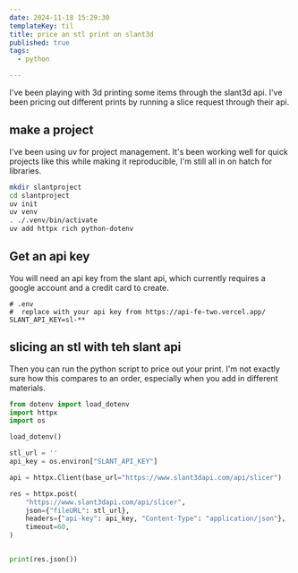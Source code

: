 ```yaml
---
date: 2024-11-18 15:29:30
templateKey: til
title: price an stl print on slant3d
published: true
tags:
  - python

---
```


I've been playing with 3d printing some items through the slant3d api.  I've
been pricing out different prints by running a slice request through their api.

## make a project

I've been using uv for project management. It's been working well for quick
projects like this while making it reproducible, I'm still all in on hatch for
libraries.

``` bash
mkdir slantproject
cd slantproject
uv init
uv venv
. ./.venv/bin/activate
uv add httpx rich python-dotenv
```

## Get an api key

You will need an api key from the slant api, which currently requires a google
account and a credit card to create.

``` env
# .env
#  replace with your api key from https://api-fe-two.vercel.app/
SLANT_API_KEY=sl-**
```

## slicing an stl with teh slant api

Then you can run the python script to price out your print.  I'm not exactly
sure how this compares to an order, especially when you add in different
materials.

``` python
from dotenv import load_dotenv
import httpx
import os

load_dotenv()

stl_url = ''
api_key = os.environ["SLANT_API_KEY"]

api = httpx.Client(base_url="https://www.slant3dapi.com/api/slicer")

res = httpx.post(
    "https://www.slant3dapi.com/api/slicer",
    json={"fileURL": stl_url},
    headers={"api-key": api_key, "Content-Type": "application/json"},
    timeout=60,
)


print(res.json())
```
